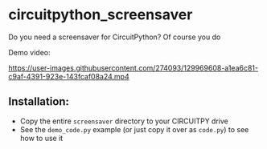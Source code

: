 # circuitpython_screensaver
Do you need a screensaver for CircuitPython? Of course you do

Demo video:

https://user-images.githubusercontent.com/274093/129969608-a1ea6c81-c9af-4391-923e-143fcaf08a24.mp4

## Installation:
- Copy the entire `screensaver` directory to your CIRCUITPY drive
- See the `demo_code.py` example (or just copy it over as `code.py`) to see how to use it

